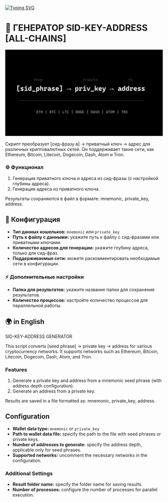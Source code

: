 [![Typing SVG](https://readme-typing-svg.herokuapp.com?color=%2336BCF7&lines=SID-PRIVATE+KEY-ADDRESS+[ALL+CHAINS...])](https://git.io/typing-svg)
# 🔋 ГЕНЕРАТОР SID-KEY-ADDRESS [ALL-CHAINS]

![Logo](picture.jpg)

Скрипт преобразует [сид-фразу в] -> приватный ключ -> адрес для различных криптовалютных сетей. Он поддерживает такие сети, как Ethereum, Bitcoin, Litecoin, Dogecoin, Dash, Atom и Tron. 

### ⚙️ Функционал

1. Генерация приватного ключа и адреса из сид-фразы (с настройкой глубины адреса).
2. Генерация адреса из приватного ключа.

Результаты сохраняются в файл в формате: mnemonic, private_key, address.

## 🔧 Конфигурация

- **Тип данных кошельков:** `mnemonic` или `private_key`
- **Путь к файлу с данными:** укажите путь к файлу с сид-фразами или приватными ключами.
- **Количество адресов для генерации:** укажите глубину адреса, только для сид-фраз.
- **Поддерживаемые сети:** можете раскомментировать необходимые сети в конфигурации.

### ⚡ Дополнительные настройки

- **Папка для результатов:** укажите название папки для сохранения результатов.
- **Количество процессов:** настройте количество процессов для параллельной работы.

## 🌍 in English

SID-KEY-ADDRESS GENERATOR

This script converts [seed phrase] -> private key -> address for various cryptocurrency networks. It supports networks such as Ethereum, Bitcoin, Litecoin, Dogecoin, Dash, Atom, and Tron.

### Features

1. Generate a private key and address from a mnemonic seed phrase (with address depth configuration).
2. Generate an address from a private key.

Results are saved in a file formatted as: mnemonic, private_key, address.

## Configuration

- **Wallet data type:** `mnemonic` or `private_key`
- **Path to wallet data file:** specify the path to the file with seed phrases or private keys.
- **Number of addresses to generate:** specify the address depth, applicable only for seed phrases.
- **Supported networks:** uncomment the necessary networks in the configuration.

### Additional Settings

- **Result folder name:** specify the folder name for saving results.
- **Number of processes:** configure the number of processes for parallel execution.
